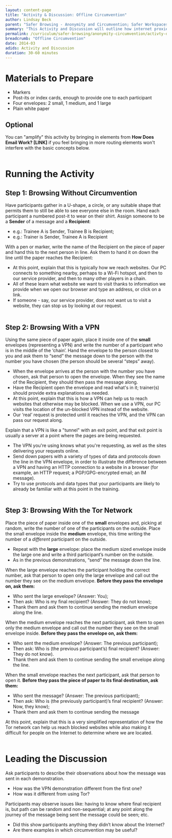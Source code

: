 ```yaml
---
layout: content-page
title: "Activity & Discussion: Offline Circumvention"
author: Lindsay Beck
parent: "Safer Browsing - Anonymity and Circumvention; Safer Workspaces - Using Tails"
summary: "This Activity and Discussion will outline how internet proxies work to disguise IP addresses, moving through three different scenarios: traffic routed over HTTP, traffic routed through a VPN, and traffic routed over the Tor network."
permalink: /curriculum/safer-browsing/anonymity-circumvention/activty-discussion/offline-circumvention/
breadcrumb: "Offline Circumvention"
date: 2014-03
adids: Activity and Discussion
duration: 30-60 minutes
---
```

# Materials to Prepare
- Markers
- Post-its or index cards, enough to provide one to each participant
- Four envelopes: 2 small, 1 medium, and 1 large
- Plain white paper

## Optional
You can "amplify" this activity by bringing in elements from **How Does Email Work? [LINK]** if you feel bringing in more routing elements won't interfere with the basic concepts below.
<br><br>

# Running the Activity

## Step 1: Browsing Without Circumvention
Have participants gather in a U-shape, a circle, or any suitable shape that permits them to still be able to see everyone else in the room. Hand each participant a numbered post-it to wear on their shirt. Assign someone to be a **Sender** of a message and a **Recipient**:
- e.g.: Trainee A is Sender, Trainee B is Recipient;
- e.g.: Trainer is Sender, Trainee A is Recipient

With a pen or marker, write the name of the Recipient on the piece of paper and hand this to the next person in line. Ask them to hand it on down the line until the paper reaches the Recipient:
- At this point, explain that this is typically how we reach websites. Our PC connects to something nearby, perhaps to a Wi-Fi hotspot, and then to our service provider, and then to many other players in a chain.
- All of these learn what website we want to visit thanks to information we provide when we open our browser and type an address, or click on a link.
- If someone - say, our service provider, does not want us to visit a website, they can stop us by looking at our request.
<br><br>

## Step 2: Browsing With a VPN
Using the same piece of paper again, place it inside one of the **small** envelopes (representing a VPN) and write the number of a participant who is in the middle of the ‘chain’. Hand the envelope to the person closest to you and ask them to “send” the message down to the person with the number you have chosen (the person should be several “steps” away).
- When the envelope arrives at the person with the number you have chosen, ask that person to open the envelope. When they see the name of the Recipient, they should then pass the message along.
- Have the Recipient open the envelope and read what's in it; trainer(s) should provide extra explanations as needed.
- At this point, explain that this is how a VPN can help us to reach websites that otherwise may be blocked. When we use a VPN, our PC visits the location of the un-blocked VPN instead of the website. 
- Our ‘real’ request is protected until it reaches the VPN, and the VPN can pass our request along.

Explain that a VPN is like a "tunnel" with an exit point, and that exit point is usually a server at a point where the pages are being requested.
- The VPN you're using knows what you're requesting, as well as the sites delivering your requests online.
- Send down papers with a variety of types of data and protocols down the line in the VPN envelope, in order to illustrate the difference between a VPN and having an HTTP connection to a website in a browser (for example, an HTTP request; a PGP/GPG-encrypted email; an IM message). 
- Try to use protocols and data types that your participants are likely to already be familiar with at this point in the training.
<br><br>

## Step 3: Browsing With the Tor Network
Place the piece of paper inside one of the **small** envelopes and, picking at random, write the number of one of the participants on the outside. Place the small envelope inside the **medium** envelope, this time writing the number of a *different* participant on the outside. 
- Repeat with the **large** envelope: place the medium sized envelope inside the large one and write a third participant’s number on the outside.
- As in the previous demonstrations, “send” the message down the line.

When the large envelope reaches the participant holding the correct number, ask that person to open only the large envelope and call out the number they see on the medium envelope. **Before they pass the envelope on, ask them:**
- Who sent the large envelope? (Answer: You);	
- Then ask: Who is my final recipient? (Answer: They do not know);
- Thank them and ask them to continue sending the medium envelope along the line.

When the medium envelope reaches the next participant, ask them to open only the medium envelope and call out the number they see on the small envelope inside. **Before they pass the envelope on, ask them:**
- Who sent the medium envelope? (Answer: The previous participant);
- Then ask: Who is (the previous participant’s) final recipient? (Answer: They do not know).
- Thank them and ask them to continue sending the small envelope along the line.

When the small envelope reaches the next participant, ask that person to open it. **Before they pass the piece of paper to its final destination, ask them:**
- Who sent the message? (Answer: The previous participant);
- Then ask: Who is (the previously participant)’s final recipient? (Answer: Now, they know);
- Thank them and ask them to continue sending the message

At this point, explain that this is a very simplified representation of how the Tor network can help us reach blocked websites while also making it difficult for people on the Internet to determine where we are located.
<br><br>

# Leading the Discussion
Ask participants to describe their observations about how the message was sent in each demonstration.
- How was the VPN demonstration different from the first one?
- How was it different from using Tor?

Participants may observe issues like: having to know where final recipient is, but path can be random and non-sequential; at any point along the journey of the message being sent the message could be seen; etc.
- Did this show participants anything they didn’t know about the Internet?
- Are there examples in which circumvention may be useful?
<br><br>


